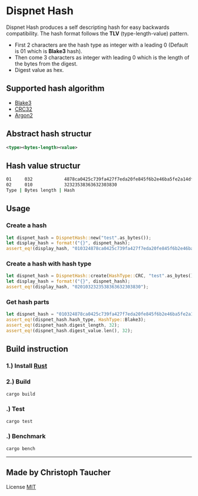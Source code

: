 # Dispnet Hash

Dispnet Hash produces a self descripting hash for easy backwards compatibility.
The hash format follows the **TLV** (type-length-value) pattern.

* First 2 characters are the hash type as integer with a leading 0 (Default is 01 which is **Blake3** hash).
* Then come 3 characters as integer with leading 0 which is the length of the bytes from the digest.
* Digest value as hex.

## Supported hash algorithm

* [Blake3](https://github.com/BLAKE3-team/BLAKE3)
* [CRC32](https://github.com/mrhooray/crc-rs)
* [Argon2](https://github.com/sru-systems/rust-argon2)

## Abstract hash structur

```xml
<type><bytes-length><value>
```

## Hash value structur

```bash
01     032            4878ca0425c739fa427f7eda20fe845f6b2e46ba5fe2a14df5b1e32f50603215
02     010            32323538363632303830
Type | Bytes length | Hash
```

## Usage

### Create a hash

```rust
let dispnet_hash = DispnetHash::new("test".as_bytes());
let display_hash = format!("{}", dispnet_hash);
assert_eq!(display_hash, "010324878ca0425c739fa427f7eda20fe845f6b2e46ba5fe2a14df5b1e32f50603215");
```

### Create a hash with hash type

```rust
let dispnet_hash = DispnetHash::create(HashType::CRC, "test".as_bytes(), None);
let display_hash = format!("{}", dispnet_hash);
assert_eq!(display_hash, "0201032323538363632303830");
```

### Get hash parts

```rust
let dispnet_hash = "010324878ca0425c739fa427f7eda20fe845f6b2e46ba5fe2a14df5b1e32f50603215".parse::<DispnetHash>().unwrap();
assert_eq!(dispnet_hash.hash_type, HashType::Blake3);
assert_eq!(dispnet_hash.digest_length, 32);
assert_eq!(dispnet_hash.digest_value.len(), 32);
```

## Build instruction

### 1.) Install [Rust](https://www.rust-lang.org/tools/install)

### 2.) Build

```sh
cargo build
```

### .) Test

```sh
cargo test
```

### .) Benchmark

```sh
cargo bench
```

---

## Made by Christoph Taucher

License [MIT](LICENSE)
